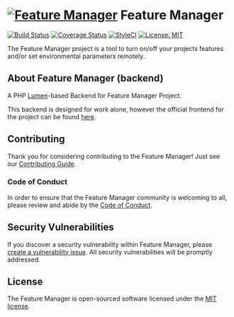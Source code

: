 # [![Feature Manager](https://cdn.rawgit.com/FeatureManager/arts/4a6b38eb/feature-toggle%4025.png)](https://github.com/FeatureManager/backend) Feature Manager

[![Build Status](https://travis-ci.org/FeatureManager/backend.svg?branch=master)](https://travis-ci.org/FeatureManager/backend) [![Coverage Status](https://coveralls.io/repos/github/FeatureManager/backend/badge.svg?branch=master)](https://coveralls.io/github/FeatureManager/backend?branch=master) [![StyleCI](https://github.styleci.io/repos/135836665/shield?branch=master&style=flat)](https://github.styleci.io/repos/135836665) [![License: MIT](https://img.shields.io/badge/License-MIT-428f7e.svg)](https://opensource.org/licenses/MIT)



The Feature Manager project is a tool to turn on/off your projects features and/or set environmental parameters remotely.

## About Feature Manager (backend)

A PHP [Lumen](https://lumen.laravel.com)-based Backend for Feature Manager Project.

This backend is designed for work alone, however the official frontend for the project can be found [here](https://github.com/FeatureManager/frontend).

## Contributing

Thank you for considering contributing to the Feature Manager! Just see our [Contributing Guide](CONTRIBUTING.md).

### Code of Conduct

In order to ensure that the Feature Manager community is welcoming to all, please review and abide by the [Code of Conduct](CODE_OF_CONDUCT.md).

## Security Vulnerabilities

If you discover a security vulnerability within Feature Manager, please [create a vulnerability issue](https://github.com/FeatureManager/backend/issues/new?labels=security%20vulnerabilities). All security vulnerabilities will be promptly addressed.

## License

The Feature Manager is open-sourced software licensed under the [MIT license](https://opensource.org/licenses/MIT).
